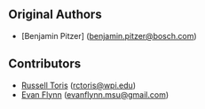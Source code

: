 Original Authors
----------------

 * [Benjamin Pitzer] (benjamin.pitzer@bosch.com)

Contributors
------------

 * [Russell Toris](http://users.wpi.edu/~rctoris/) (rctoris@wpi.edu)
 * [Evan Flynn](https://www.flynnlabs.dev) (evanflynn.msu@gmail.com)